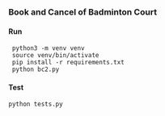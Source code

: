 ### Book and Cancel of Badminton Court

#### Run
     python3 -m venv venv
     source venv/bin/activate
     pip install -r requirements.txt
     python bc2.py

#### Test
    python tests.py